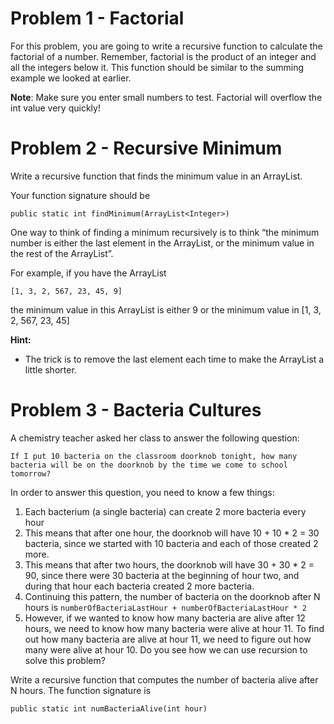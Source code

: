 # Problem 1 - Factorial

For this problem, you are going to write a recursive function to calculate the factorial of a number. Remember, factorial is the product of an integer and all the integers below it. This function should be similar to the summing example we looked at earlier.

**Note**: Make sure you enter small numbers to test. Factorial will overflow the int value very quickly!

# Problem 2 - Recursive Minimum

Write a recursive function that finds the minimum value in an ArrayList.

Your function signature should be

`public static int findMinimum(ArrayList<Integer>)`

One way to think of finding a minimum recursively is to think “the minimum number is either the last element in the ArrayList, or the minimum value in the rest of the ArrayList”.

For example, if you have the ArrayList

`[1, 3, 2, 567, 23, 45, 9]`

the minimum value in this ArrayList is either 9 or the minimum value in [1, 3, 2, 567, 23, 45]

**Hint:**
- The trick is to remove the last element each time to make the ArrayList a little shorter.

# Problem 3 - Bacteria Cultures

A chemistry teacher asked her class to answer the following question:

`If I put 10 bacteria on the classroom doorknob tonight, how many bacteria will be on the doorknob by the time we come to school tomorrow?`

In order to answer this question, you need to know a few things:

1. Each bacterium (a single bacteria) can create 2 more bacteria every hour
2. This means that after one hour, the doorknob will have 10 + 10 * 2 = 30 bacteria, since we started with 10 bacteria and each of those created 2 more.
3. This means that after two hours, the doorknob will have 30 + 30 * 2 = 90, since there were 30 bacteria at the beginning of hour two, and during that hour each bacteria created 2 more bacteria.
4. Continuing this pattern, the number of bacteria on the doorknob after N hours is
`numberOfBacteriaLastHour + numberOfBacteriaLastHour * 2`
5. However, if we wanted to know how many bacteria are alive after 12 hours, we need to know how many bacteria were alive at hour 11. To find out how many bacteria are alive at hour 11, we need to figure out how many were alive at hour 10. Do you see how we can use recursion to solve this problem?

Write a recursive function that computes the number of bacteria alive after N hours.
The function signature is

`public static int numBacteriaAlive(int hour)`